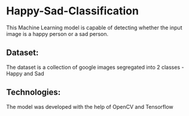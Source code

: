 # Happy-Sad-Classification
This Machine Learning model is capable of detecting whether the input image is a happy person or a sad person.

## Dataset:
The dataset is a collection of google images segregated into 2 classes - Happy and Sad

## Technologies:
The model was developed with the help of OpenCV and Tensorflow 

